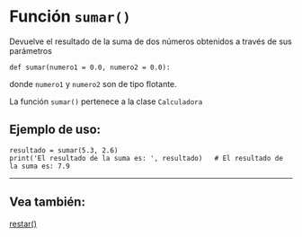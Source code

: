 # Función <code>sumar()</code>

Devuelve el resultado de la suma de dos números obtenidos a través de sus parámetros

~~~
def sumar(numero1 = 0.0, numero2 = 0.0):
~~~
donde <code>numero1</code> y <code>numero2</code> son de tipo flotante.

La función <code>sumar()</code> pertenece a la clase <code>Calculadora</code>

## Ejemplo de uso:

~~~
resultado = sumar(5.3, 2.6)
print('El resultado de la suma es: ', resultado)   # El resultado de la suma es: 7.9
~~~

-----

## Vea también:

[restar()](restar.md)